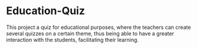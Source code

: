 # Education-Quiz
This project a quiz for educational purposes, where the teachers can create several quizzes on a certain theme, thus being able to have a greater interaction with the students, facilitating their learning.
